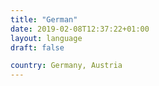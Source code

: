 ```yaml
---
title: "German"
date: 2019-02-08T12:37:22+01:00
layout: language
draft: false

country: Germany, Austria
---
```


